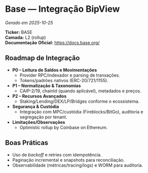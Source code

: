 # Base — Integração BipView

_Gerado em 2025-10-25_

**Ticker:** BASE  
**Camada:** L2 (rollup)  
**Documentação Oficial:** <https://docs.base.org/>

## Roadmap de Integração

- **P0 – Leitura de Saldos e Movimentações**
  - Provider RPC/indexador e parsing de transações.
  - Tokens/padrões nativos (ERC-20/721/1155).
- **P1 – Normalização & Taxonomias**
  - CAIP-2/19, chainId (quando aplicável), metadados e preços.
- **P2 – Recursos Avançados**
  - Staking/Lending/DEX/LP/Bridges conforme o ecossistema.
- **Segurança & Custódia**
  - Integração com MPC/custódia (Fireblocks/BitGo), auditoria e segregação por tenant.
- **Limitações/Observações**
  - Optimistic rollup by Coinbase on Ethereum.

## Boas Práticas

- Uso de _backoff_ e retries com idempotência.
- Paginação incremental e snapshots para reconciliação.
- Observabilidade (métricas/tracing/logs) e WORM para auditoria.
